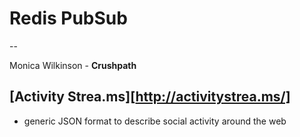 # Redis PubSub

--

Monica Wilkinson - **Crushpath**

## [Activity Strea.ms][http://activitystrea.ms/]

+	generic JSON format to describe social activity around the web
